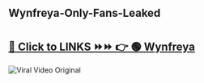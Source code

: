 
 ## Wynfreya-Only-Fans-Leaked

# <h2><a href="https://clipsfans.com/Wynfreya&ref=git">🔗 Click to LINKS ⏩⏩ 👉 🟢 Wynfreya </a></h2>

<a href="https://clipsfans.com/Wynfreya&ref=git" rel="nofollow" data-target="animated-image.originalLink"><img src="https://i.ibb.co.com/xMMVF88/686577567.gif" alt="Viral Video Original" style="max-width: 100%; display: inline-block;" data-target="animated-image.originalImage"></a>
